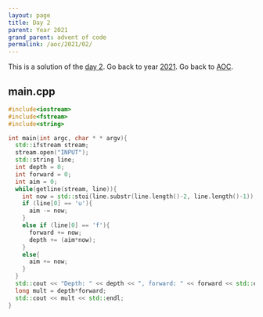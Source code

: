 ```yaml
---
layout: page
title: Day 2
parent: Year 2021
grand_parent: advent of code
permalink: /aoc/2021/02/
---
```


This is a solution of the [day 2](https://adventofcode.com/2021/day/2). Go back to year [2021](/aoc/2021). Go back to [AOC](/aoc/).

## main.cpp

```cpp
#include<iostream>
#include<fstream>
#include<string>

int main(int argc, char * * argv){
  std::ifstream stream;
  stream.open("INPUT");
  std::string line;
  int depth = 0;
  int forward = 0;
  int aim = 0;
  while(getline(stream, line)){
    int now = std::stoi(line.substr(line.length()-2, line.length()-1));
    if (line[0] == 'u'){
      aim -= now;
    }
    else if (line[0] == 'f'){
      forward += now;
      depth += (aim*now);
    }
    else{
      aim += now;
    }
  }
  std::cout << "Depth: " << depth << ", forward: " << forward << std::endl;
  long mult = depth*forward;
  std::cout << mult << std::endl; 
}
```
